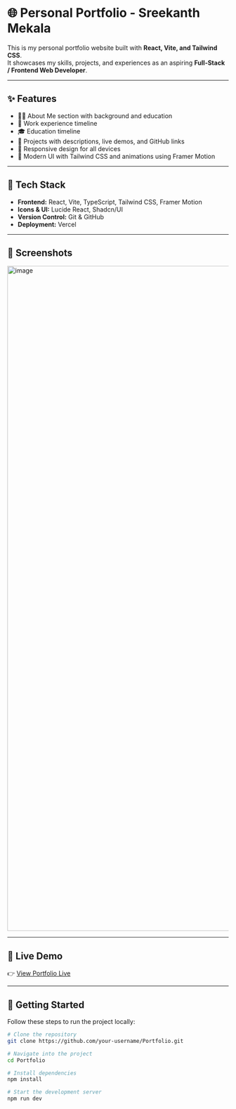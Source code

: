 # 🌐 Personal Portfolio - Sreekanth Mekala

This is my personal portfolio website built with **React, Vite, and Tailwind CSS**.  
It showcases my skills, projects, and experiences as an aspiring **Full-Stack / Frontend Web Developer**.

---

## ✨ Features

- 🧑‍💻 About Me section with background and education  
- 💼 Work experience timeline  
- 🎓 Education timeline  
- 📂 Projects with descriptions, live demos, and GitHub links  
- 📱 Responsive design for all devices  
- 🎨 Modern UI with Tailwind CSS and animations using Framer Motion  

---

## 🚀 Tech Stack

- **Frontend:** React, Vite, TypeScript, Tailwind CSS, Framer Motion  
- **Icons & UI:** Lucide React, Shadcn/UI  
- **Version Control:** Git & GitHub  
- **Deployment:** Vercel  

---

## 📸 Screenshots

<img width="2814" height="1514" alt="image" src="https://github.com/user-attachments/assets/73c1afce-65fb-40b1-83d2-99b51e0c479b" />

---

## 🔗 Live Demo

👉 [View Portfolio Live]([https://your-portfolio-link.vercel.app](https://portfolio-miy73lkqm-sreekanths-projects-5e538b0f.vercel.app/)/)  

---

## 📂 Getting Started

Follow these steps to run the project locally:

```bash
# Clone the repository
git clone https://github.com/your-username/Portfolio.git

# Navigate into the project
cd Portfolio

# Install dependencies
npm install

# Start the development server
npm run dev

